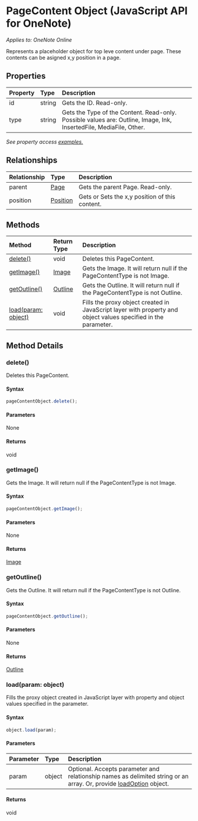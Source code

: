 # PageContent Object (JavaScript API for OneNote)

_Applies to: OneNote Online_

Represents a placeholder object for top leve content under page. These contents can be asigned x,y position in a page.

## Properties

| Property	   | Type	|Description
|:---------------|:--------|:----------|
|id|string|Gets the ID. Read-only.|
|type|string|Gets the Type of the Content. Read-only. Possible values are: Outline, Image, Ink, InsertedFile, MediaFile, Other.|

_See property access [examples.](#property-access-examples)_

## Relationships
| Relationship | Type	|Description|
|:---------------|:--------|:----------|
|parent|[Page](page.md)|Gets the parent Page. Read-only.|
|position|[Position](position.md)|Gets or Sets the x,y position of this content.|

## Methods

| Method		   | Return Type	|Description|
|:---------------|:--------|:----------|
|[delete()](#delete)|void|Deletes this PageContent.|
|[getImage()](#getimage)|[Image](image.md)|Gets the Image. It will return null if the PageContentType is not Image.|
|[getOutline()](#getoutline)|[Outline](outline.md)|Gets the Outline. It will return null if the PageContentType is not Outline.|
|[load(param: object)](#loadparam-object)|void|Fills the proxy object created in JavaScript layer with property and object values specified in the parameter.|

## Method Details


### delete()
Deletes this PageContent.

#### Syntax
```js
pageContentObject.delete();
```

#### Parameters
None

#### Returns
void

### getImage()
Gets the Image. It will return null if the PageContentType is not Image.

#### Syntax
```js
pageContentObject.getImage();
```

#### Parameters
None

#### Returns
[Image](image.md)

### getOutline()
Gets the Outline. It will return null if the PageContentType is not Outline.

#### Syntax
```js
pageContentObject.getOutline();
```

#### Parameters
None

#### Returns
[Outline](outline.md)

### load(param: object)
Fills the proxy object created in JavaScript layer with property and object values specified in the parameter.

#### Syntax
```js
object.load(param);
```

#### Parameters
| Parameter	   | Type	|Description|
|:---------------|:--------|:----------|
|param|object|Optional. Accepts parameter and relationship names as delimited string or an array. Or, provide [loadOption](loadoption.md) object.|

#### Returns
void
